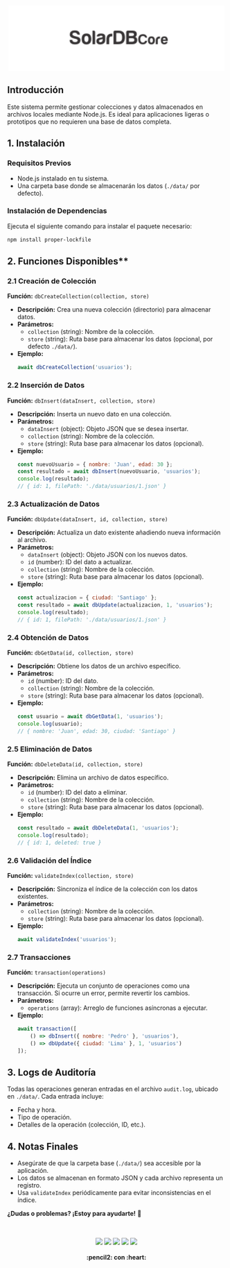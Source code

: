 



<p align="center">
  <img width="500" src="https://github.com/aaferna/SolarDB-Core/blob/main/logo.svg">
  <br>
</p>


##  Introducción
Este sistema permite gestionar colecciones y datos almacenados en archivos locales mediante Node.js. Es ideal para aplicaciones ligeras o prototipos que no requieren una base de datos completa.


## 1. Instalación

### **Requisitos Previos**
- Node.js instalado en tu sistema.
- Una carpeta base donde se almacenarán los datos (`./data/` por defecto).

### **Instalación de Dependencias**
Ejecuta el siguiente comando para instalar el paquete necesario:
```bash
npm install proper-lockfile
```



## 2. Funciones Disponibles**

### **2.1 Creación de Colección**
**Función:** `dbCreateCollection(collection, store)`
- **Descripción:** Crea una nueva colección (directorio) para almacenar datos.
- **Parámetros:**
  - `collection` (string): Nombre de la colección.
  - `store` (string): Ruta base para almacenar los datos (opcional, por defecto `./data/`).
- **Ejemplo:**
  ```javascript
  await dbCreateCollection('usuarios');
  ```



### **2.2 Inserción de Datos**
**Función:** `dbInsert(dataInsert, collection, store)`
- **Descripción:** Inserta un nuevo dato en una colección.
- **Parámetros:**
  - `dataInsert` (object): Objeto JSON que se desea insertar.
  - `collection` (string): Nombre de la colección.
  - `store` (string): Ruta base para almacenar los datos (opcional).
- **Ejemplo:**
  ```javascript
  const nuevoUsuario = { nombre: 'Juan', edad: 30 };
  const resultado = await dbInsert(nuevoUsuario, 'usuarios');
  console.log(resultado);
  // { id: 1, filePath: './data/usuarios/1.json' }
  ```



### **2.3 Actualización de Datos**
**Función:** `dbUpdate(dataInsert, id, collection, store)`
- **Descripción:** Actualiza un dato existente añadiendo nueva información al archivo.
- **Parámetros:**
  - `dataInsert` (object): Objeto JSON con los nuevos datos.
  - `id` (number): ID del dato a actualizar.
  - `collection` (string): Nombre de la colección.
  - `store` (string): Ruta base para almacenar los datos (opcional).
- **Ejemplo:**
  ```javascript
  const actualizacion = { ciudad: 'Santiago' };
  const resultado = await dbUpdate(actualizacion, 1, 'usuarios');
  console.log(resultado);
  // { id: 1, filePath: './data/usuarios/1.json' }
  ```



### **2.4 Obtención de Datos**
**Función:** `dbGetData(id, collection, store)`
- **Descripción:** Obtiene los datos de un archivo específico.
- **Parámetros:**
  - `id` (number): ID del dato.
  - `collection` (string): Nombre de la colección.
  - `store` (string): Ruta base para almacenar los datos (opcional).
- **Ejemplo:**
  ```javascript
  const usuario = await dbGetData(1, 'usuarios');
  console.log(usuario);
  // { nombre: 'Juan', edad: 30, ciudad: 'Santiago' }
  ```



### **2.5 Eliminación de Datos**
**Función:** `dbDeleteData(id, collection, store)`
- **Descripción:** Elimina un archivo de datos específico.
- **Parámetros:**
  - `id` (number): ID del dato a eliminar.
  - `collection` (string): Nombre de la colección.
  - `store` (string): Ruta base para almacenar los datos (opcional).
- **Ejemplo:**
  ```javascript
  const resultado = await dbDeleteData(1, 'usuarios');
  console.log(resultado);
  // { id: 1, deleted: true }
  ```



### **2.6 Validación del Índice**
**Función:** `validateIndex(collection, store)`
- **Descripción:** Sincroniza el índice de la colección con los datos existentes.
- **Parámetros:**
  - `collection` (string): Nombre de la colección.
  - `store` (string): Ruta base para almacenar los datos (opcional).
- **Ejemplo:**
  ```javascript
  await validateIndex('usuarios');
  ```



### **2.7 Transacciones**
**Función:** `transaction(operations)`
- **Descripción:** Ejecuta un conjunto de operaciones como una transacción. Si ocurre un error, permite revertir los cambios.
- **Parámetros:**
  - `operations` (array): Arreglo de funciones asíncronas a ejecutar.
- **Ejemplo:**
  ```javascript
  await transaction([
      () => dbInsert({ nombre: 'Pedro' }, 'usuarios'),
      () => dbUpdate({ ciudad: 'Lima' }, 1, 'usuarios')
  ]);
  ```


## **3. Logs de Auditoría**
Todas las operaciones generan entradas en el archivo `audit.log`, ubicado en `./data/`. Cada entrada incluye:
- Fecha y hora.
- Tipo de operación.
- Detalles de la operación (colección, ID, etc.).


## **4. Notas Finales**
- Asegúrate de que la carpeta base (`./data/`) sea accesible por la aplicación.
- Los datos se almacenan en formato JSON y cada archivo representa un registro.
- Usa `validateIndex` periódicamente para evitar inconsistencias en el índice.

**¿Dudas o problemas? ¡Estoy para ayudarte!** 🚀




<p align="center">
  <br>
  <bR>
    <img src="https://img.shields.io/aaferna/downloads/aaferna/SolarDB-Core/total">  
    <img src="https://img.shields.io/aaferna/v/release/aaferna/SolarDB-Core">  
    <img src="https://img.shields.io/aaferna/release-date/aaferna/SolarDB-Core">  
    <img src="https://img.shields.io/aaferna/languages/code-size/aaferna/SolarDB-Core">
    <img src="https://img.shields.io/npm/dt/solardb-core?label=NPM%20Downloads">
  <br><br>
  <strong>:pencil2: con :heart:</strong>
</p>
